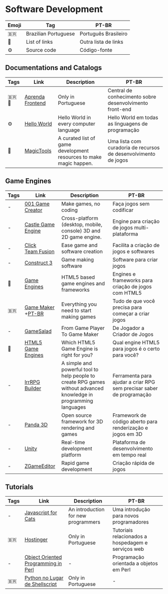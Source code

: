 # Software Development

| Emoji | Tag                  | PT-BR                |
| ----- | -------------------- | -------------------- |
| 🇧🇷  | Brazilian Portuguese | Português Brasileiro |
| 📑    | List of links        | Outra lista de links |
| ⚙️    | Source code          | Código-fonte         |

## Documentations and Catalogs

| Tags   | Link                                                          | Description                                                        | PT-BR                                                           |
| ------ | ------------------------------------------------------------- | ------------------------------------------------------------------ | --------------------------------------------------------------- |
| 🇧🇷📑 | [Aprenda Frontend](https://github.com/kvnol/aprenda-frontend) | Only in Portuguese                                                 | Central de conhecimento sobre desenvolvimento front-end         |
| ⚙️     | [Hello World](https://github.com/leachim6/hello-world)        | Hello World in every computer language                             | Hello World em todas as linguagens de programação               |
| 📑     | [MagicTools](https://github.com/ellisonleao/magictools)       | A curated list of game development resources to make magic happen. | Uma lista com curadoria de recursos de desenvolvimento de jogos |

## Game Engines

| Tags | Link                                                                     | Description                                                                                                       | PT-BR                                                                |
| ---- | ------------------------------------------------------------------------ | ----------------------------------------------------------------------------------------------------------------- | -------------------------------------------------------------------- |
| -    | [001 Game Creator](https://001gamecreator.com/)                          | Make games, no coding                                                                                             | Faça jogos sem codificar                                             |
| -    | [Castle Game Engine](https://castle-engine.io)                           | Cross-platform (desktop, mobile, console) 3D and 2D game engine.                                                  | Engine para criação de jogos multi-plataforma                        |
| -    | [Click Team Fusion](https://www.clickteam.com/)                          | Ease game and software creation                                                                                   | Facilita a criação de jogos e softwares                              |
| -    | [Construct 3](https://www.construct.net/en)                              | Game making software                                                                                              | Software para criar jogos                                            |
| 📑   | [Game Engines](https://github.com/bebraw/jswiki/wiki/Game-Engines)       | HTML5 based game engines and frameworks                                                                           | Engines e frameworks para criação de jogos com HTML5                 |
| 🇧🇷 | [Game Maker](https://gamemaker.io/) +[PT-BR](https://gamemaker.io/pt-BR) | Everything you need to start making games                                                                         | Tudo de que você precisa para começar a criar jogos                  |
| -    | [GameSalad](https://gamesalad.com/)                                      | From Game Player To Game Maker                                                                                    | De Jogador a Criador de Jogos                                        |
| 📑   | [HTML5 Game Engines](http://html5gameengine.com/)                        | Which HTML5 Game Engine is right for you?                                                                         | Qual engine HTML5 para jogos é o certo para você?                    |
| -    | [IrrRPG Builder](https://irrrpgbuilder.sourceforge.net)                  | A simple and powerful tool to help people to create RPG games without advanced knowledge in programming languages | Ferramenta para ajudar a criar RPG sem precisar saber de programação |
| -    | [Panda 3D](https://www.panda3d.org/)                                     | Open source framework for 3D rendering and games                                                                  | Framework de código aberto para renderização e jogos em 3D           |
| -    | [Unity](https://unity.com/)                                              | Real-time development platform                                                                                    | Plataforma de desenvolvimento em tempo real                          |
| -    | [ZGameEditor](http://www.zgameeditor.org/)                               | Rapid game development                                                                                            | Criação rápida de jogos                                              |

## Tutorials

| Tags | Link                                                                                        | Description                         | PT-BR                                              |
| ---- | ------------------------------------------------------------------------------------------- | ----------------------------------- | -------------------------------------------------- |
| -    | [Javascript for Cats](http://jsforcats.com/)                                                | An introduction for new programmers | Uma introdução para novos programadores            |
| 🇧🇷 | [Hostinger](https://www.hostinger.com.br/tutoriais)                                         | Only in Portuguese                  | Tutoriais relacionados a hospedagem e serviços web |
| -    | [Object Oriented Programming in Perl](https://www.tutorialspoint.com/perl/perl_oo_perl.htm) | -                                   | Programação orientada a objetos em Perl            |
| 🇧🇷 | [Python no Lugar de Shellscript](https://wiki.python.org.br/PythonNoLugarDeShellScript)     | Only in Portuguese                  | -                                                  |